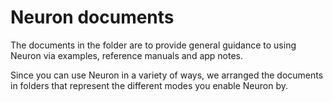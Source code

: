 # Neuron documents 

The documents in the folder are to provide general guidance to using Neuron via examples, reference manuals and app notes. 

Since you can use Neuron in a variety of ways, we arranged the documents in folders that represent the different modes you enable Neuron by.

